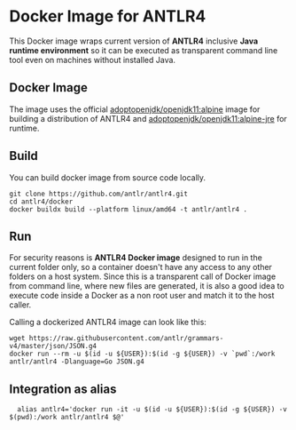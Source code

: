 # Docker Image for ANTLR4

This Docker image wraps current version of **ANTLR4** inclusive **Java runtime environment** so it can be executed as transparent command line tool even on machines without installed Java.

## Docker Image

The image uses the official [adoptopenjdk/openjdk11:alpine](https://hub.docker.com/r/adoptopenjdk/openjdk11/tags?page=1&name=alpine&ordering=-name) image
for building a distribution of ANTLR4 and [adoptopenjdk/openjdk11:alpine-jre](https://hub.docker.com/r/adoptopenjdk/openjdk11/tags?page=1&name=alpine-jre&ordering=-name) for runtime.

## Build

You can build docker image from source code locally. 

    git clone https://github.com/antlr/antlr4.git
    cd antlr4/docker
    docker buildx build --platform linux/amd64 -t antlr/antlr4 .


## Run

For security reasons is **ANTLR4 Docker image** designed to run in the current folder only, so a container doesn't have any access to any other folders on a host system. Since this is a transparent call of Docker image from command line, where new files are generated, it is also a good idea to execute code inside a Docker as a non root user and match it to the host caller.

Calling a dockerized ANTLR4 image can look like this:

```shell
wget https://raw.githubusercontent.com/antlr/grammars-v4/master/json/JSON.g4
docker run --rm -u $(id -u ${USER}):$(id -g ${USER}) -v `pwd`:/work antlr/antlr4 -Dlanguage=Go JSON.g4
```

## Integration as alias

      alias antlr4='docker run -it -u $(id -u ${USER}):$(id -g ${USER}) -v $(pwd):/work antlr/antlr4 $@'


